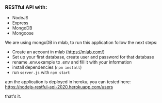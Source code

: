 ### RESTful API with:
* NodeJS
* Express
* MongoDB
* Mongoose

We are using mongoDB in mlab, to run this application follow the next steps:

* Create an account in mlab (https://mlab.com/)
* Set up your first database, create user and password for that database
* rename .env.example to .env and fill it with your information
* install dependencies (`npm install`)
* run `server.js` with `npm start`


atm the application is deployed in heroku, you can tested here:
https://nodejs-restful-api-2020.herokuapp.com/users

that's it.